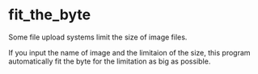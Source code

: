 # fit_the_byte

Some file upload systems limit the size of image files.

If you input the name of image and the limitaion of the size, this program automatically fit the byte for the limitation as big as possible.
